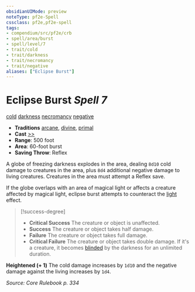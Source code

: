 ```yaml
---
obsidianUIMode: preview
noteType: pf2e-Spell
cssclass: pf2e,pf2e-spell
tags:
- compendium/src/pf2e/crb
- spell/area/burst
- spell/level/7
- trait/cold
- trait/darkness
- trait/necromancy
- trait/negative
aliases: ["Eclipse Burst"]
---
```

# Eclipse Burst *Spell 7*   
[cold](rules/traits/cold.md "Cold Energy & Element Trait")  [darkness](rules/traits/darkness.md "Darkness Effect Trait")  [necromancy](rules/traits/necromancy.md "Necromancy School Trait")  [negative](rules/traits/negative.md "Negative Energy & Element Trait")  

- **Traditions** [arcane](rules/traits/arcane.md "Arcane Tradition Trait"), [divine](rules/traits/divine.md "Divine Tradition Trait"), [primal](rules/traits/primal.md "Primal Tradition Trait")
- **Cast** [>>](rules/core-rulebook/chapter-9-playing-the-game.md#Actions "Two-Action") 
- **Range**: 500 foot
- **Area**: 60-foot burst
- **Saving Throw**: Reflex

A globe of freezing darkness explodes in the area, dealing `8d10` cold damage to creatures in the area, plus `8d4` additional negative damage to living creatures. Creatures in the area must attempt a Reflex save.

If the globe overlaps with an area of magical light or affects a creature affected by magical light, eclipse burst attempts to counteract the [light](rules/traits/light.md "Light Effect Trait") effect.

> [!success-degree] 
> - **Critical Success** The creature or object is unaffected.
> - **Success** The creature or object takes half damage.
> - **Failure** The creature or object takes full damage.
> - **Critical Failure** The creature or object takes double damage. If it's a creature, it becomes [blinded](rules/conditions.md#Blinded) by the darkness for an unlimited duration.

**Heightened (+ 1)** The cold damage increases by `1d10` and the negative damage against the living increases by `1d4`.

*Source: Core Rulebook p. 334*